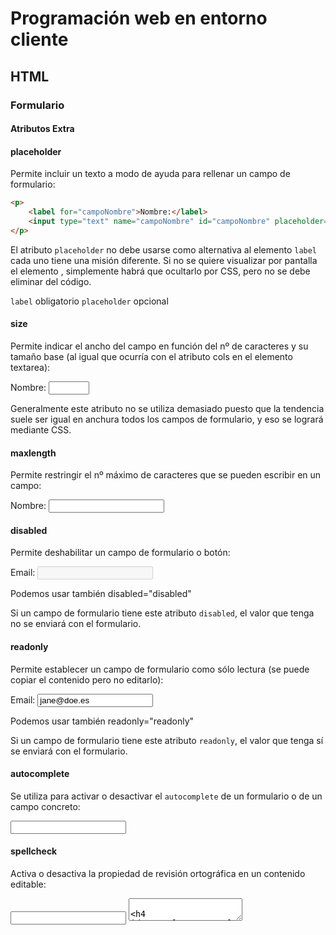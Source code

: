 # Programación web en entorno cliente
## HTML
### Formulario
#### Atributos Extra

#### placeholder
Permite incluir un texto a modo de ayuda para rellenar un campo de formulario:

```html
<p>
    <label for="campoNombre">Nombre:</label>
    <input type="text" name="campoNombre" id="campoNombre" placeholder="tu nombre...">
</p>
```

El atributo `placeholder` no debe usarse como alternativa al elemento `label` cada uno tiene una misión diferente. Si no se quiere visualizar por pantalla el elemento , simplemente habrá que ocultarlo por CSS, pero no se debe eliminar del código.

`label` obligatorio `placeholder` opcional

#### size
Permite indicar el ancho del campo en función del nº de caracteres y su tamaño base (al igual que ocurría con el atributo cols en el elemento textarea):

<p>
    <label for="campoNombre2">Nombre:</label>
    <input type="text" name="campoNombre2" id="campoNombre2" size="5">
</p>

Generalmente este atributo no se utiliza demasiado puesto que la tendencia suele ser igual en anchura todos los campos de formulario, y eso se logrará mediante CSS.

#### maxlength
Permite restringir el nº máximo de caracteres que se pueden escribir en un campo:

<p>
    <label for="campoNombre3">Nombre:</>
    <input type="text" name="campoNombre3" id="campoNombre3" maxlength="10">
</p>


#### disabled
Permite deshabilitar un campo de formulario o botón:

<p>
    <label for="campoEmail">Email:</>
    <input type="email" name="campoEmail" id="campoEmail" disabled>
</p>

Podemos usar también disabled="disabled"

Si un campo de formulario tiene este atributo `disabled`, el valor que tenga no se enviará con el formulario.


#### readonly
Permite establecer un campo de formulario como sólo lectura (se puede copiar el contenido pero no editarlo):

<p>
    <label for="campoEmail2">Email:</>
    <input type="email" name="campoEmail2" id="campoEmail2" value="jane@doe.es" readonly>
</p>

Podemos usar también readonly="readonly"

Si un campo de formulario tiene este atributo `readonly`, el valor que tenga sí se enviará con el formulario.

#### autocomplete
Se utiliza para activar o desactivar el `autocomplete` de un formulario o de un campo concreto:

<form autocomplete="off">
<input type="text" name="nombre" autocomplete="off">

#### spellcheck
Activa o desactiva la propiedad de revisión ortográfica en un contenido editable:

<input type="text" spellcheck="false">
<textarea spellcheck="true">

#### autofocus
Permite forzar al navegador a que sitúe el foco en un campo de formulario determinado, de manera nativa (sin necesidad de utilizar javascript):

<input type="text" autofocus>
